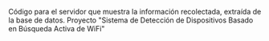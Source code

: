Código para el servidor que muestra la información recolectada, extraída de la base de datos. Proyecto "Sistema de Detección de Dispositivos Basado en Búsqueda Activa de WiFi"
